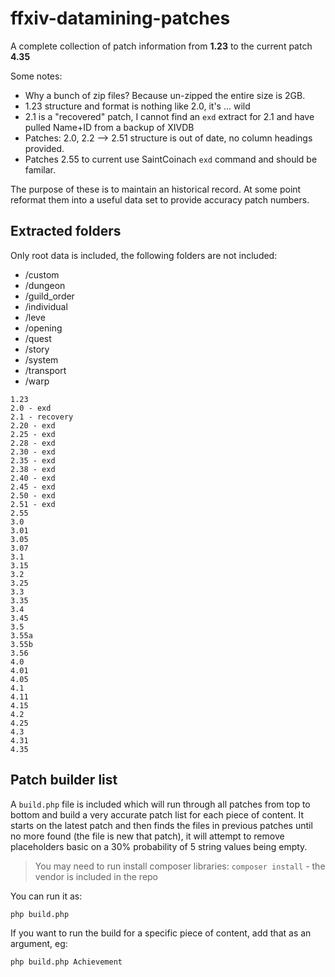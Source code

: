 # ffxiv-datamining-patches

A complete collection of patch information from **1.23** to the current patch **4.35**

Some notes:

- Why a bunch of zip files? Because un-zipped the entire size is 2GB.
- 1.23 structure and format is nothing like 2.0, it's ... wild
- 2.1 is a "recovered" patch, I cannot find an `exd` extract for 2.1 and have pulled Name+ID from a backup of XIVDB
- Patches: 2.0, 2.2 --> 2.51 structure is out of date, no column headings provided.
- Patches 2.55 to current use SaintCoinach `exd` command and should be familar.

The purpose of these is to maintain an historical record. At some point reformat them into a useful data set to provide accuracy patch numbers.

## Extracted folders

Only root data is included, the following folders are not included:

- /custom
- /dungeon
- /guild_order
- /individual
- /leve
- /opening
- /quest
- /story
- /system
- /transport
- /warp

```
1.23
2.0 - exd
2.1 - recovery
2.20 - exd
2.25 - exd
2.28 - exd
2.30 - exd
2.35 - exd
2.38 - exd
2.40 - exd
2.45 - exd
2.50 - exd
2.51 - exd
2.55
3.0
3.01
3.05
3.07
3.1
3.15
3.2
3.25
3.3
3.35
3.4
3.45
3.5
3.55a
3.55b
3.56
4.0
4.01
4.05
4.1
4.11
4.15
4.2
4.25
4.3
4.31
4.35
```

## Patch builder list

A `build.php` file is included which will run through all patches from top to bottom and build a very accurate patch list for each piece of content. It starts on the latest patch and then finds the files in previous patches until no more found (the file is new that patch), it will attempt to remove placeholders basic on a 30% probability of 5 string values being empty.

> You may need to run install composer libraries: `composer install` - the vendor is included in the repo

You can run it as:

```bash
php build.php
```

If you want to run the build for a specific piece of content, add that as an argument, eg:

```bash
php build.php Achievement
```
